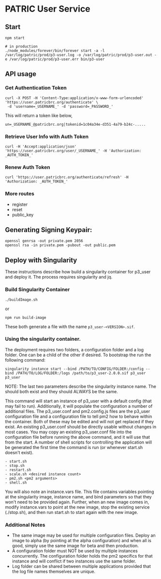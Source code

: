 # PATRIC User Service

## Start
```
npm start

# in production
./node_modules/forever/bin/forever start -a -l /var/log/patric/prod/p3-user.log -o /var/log/patric/prod/p3-user.out -e /var/log/patric/prod/p3-user.err bin/p3-user
```

## API usage

### Get Authentication Token
```
curl -X POST -H 'Content-Type:application/x-www-form-urlencoded' 'https://user.patricbrc.org/authenticate' \
 -d 'username=_USERNAME_' -d 'password=_PASSWORD_'
```

This will return a token like below,
```
un=_USERNAME_@patricbrc.org|tokenid=1c04a34e-d351-4a79-b24c-.....
```

### Retrieve User Info with Auth Token
```
curl -H 'Accept:application/json' 'https://user.patricbrc.org/user/_USERNAME_' -H 'Authorization: _AUTH_TOKEN_'
```

### Renew Auth Token
```
curl 'https://user.patricbrc.org/authenticate/refresh' -H 'Authorization: _AUTH_TOKEN_'
```

### More routes
- register
- reset
- public_key

## Generating Signing Keypair:
```
openssl genrsa -out private.pem 2056
openssl rsa -in private.pem -pubout -out public.pem 
```

## Deploy with Singularity

These instructions describe how build a singularity container for p3_user and deploy it.  The process requires singularity and jq.

### Build Singularity Container

```
./buildImage.sh
```
or
```
npm run build-image
```

These both generate a file with the name ```p3_user-<VERSION>.sif```.

### Using the singularity container.

The deployment requires two folders, a configuration folder and a log folder.  One can be a child of the other if desired. To bootstrap the
run the following command:

```
singularity instance start --bind /PATH/TO/CONFIG/FOLDER:/config --bind /PATH/TO/LOG/FOLDER:/logs /path/to/p3_user-2.0.0.sif p3_user p3_user
```

NOTE: The last two parameters describe the singularity instance name.  The should both exist and they should ALWAYS be the same.

This command will start an instance of p3_user with a default config (that may fail to run). Additionally, it will populate the configuration 
a number of additional files.  The p3_user.conf and pm2.config.js files are the p3_user configuration file and a configuration file to tell pm2 
how to behave within the container.  Both of these may be edited and will not get replaced if they exist. An existing p3_user.conf should be
directly usable without changes in most cases. You may copy an existing p3_user.conf file into the configuration file before running the
above command, and it will use that from the start.  A number of shell scripts for controlling the application will be generated the first
time the command is run (or whenever start.sh doesn't exist).

	- start.sh
	- stop.sh
	- restart.sh
	- scale.sh <desired instance count>
	- pm2.sh <pm2 arguments>
	- shell.sh 
 
You will also note an instance.vars file.  This file contains variables pointing at the singularity image, instance name, and bind parameters
so that they won't need to be provided again.  Further, when an new image comes in,  modify instance.vars to point at the new image, stop the 
existing service (./stop.sh), and then run start.sh to start again with the new image.

### Additional Notes

- The same image may be used for multiple configuration files.  Deploy an image to alpha (by pointing at the alpha configuration) and when all is good,
simply use the same image for beta and then production.
- A configuration folder must NOT be used by multiple instances concurrently.  The configuration folder holds the pm2 specifics for that instance and will
conflict if two instances use the same folder.
- Log folder can be shared between multiple applications provided that the log file names themselves are unique.




